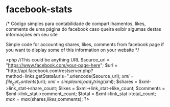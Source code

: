 facebook-stats
==============

/* 
  Código simples para contabilidade de compartilhamentos, likes, comments 
  de uma página do facebook caso queira exibir algumas destas informações em seu site

  Simple code for accounting shares, likes, comments
  from facebook page if you want to display some of this information on your website
*/

<php
  //This could be anything URL
  $source_url = "https://www.facebook.com/your-page-here"; 
  $url = "http://api.facebook.com/restserver.php?method=links.getStats&urls=".urlencode($source_url);
  $xml = file_get_contents($url);
  $xml = simplexml_load_string($xml);
  $shares = $xml->link_stat->share_count;
  $likes = $xml->link_stat->like_count;
  $comments = $xml->link_stat->comment_count;
  $total = $xml->link_stat->total_count;
  $max = max($shares,$likes,$comments);
?>
